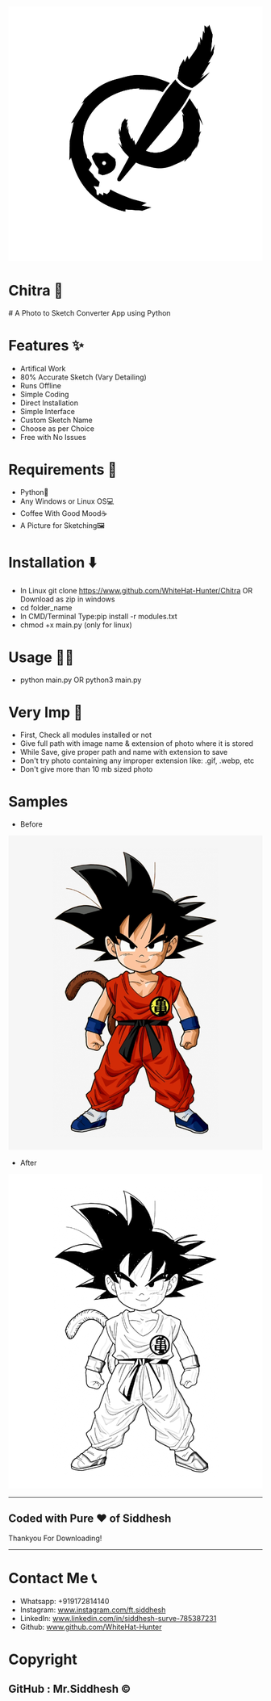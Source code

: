 ![](logo.png)

<h1 style=bold>Chitra 🔰</h1>
# A Photo to Sketch Converter App using Python

# Features ✨
- Artifical Work
- 80% Accurate Sketch (Vary Detailing)
- Runs Offline
- Simple Coding
- Direct Installation
- Simple Interface
- Custom Sketch Name
- Choose as per Choice
- Free with No Issues

# Requirements 📂
- Python🐍
- Any Windows or Linux OS💻
- Coffee With Good Mood☕
- A Picture for Sketching🖼️

# Installation ⬇️
- In Linux git clone https://www.github.com/WhiteHat-Hunter/Chitra  OR  Download as zip in windows
- cd folder_name
- In CMD/Terminal Type:pip install -r modules.txt
- chmod +x main.py (only for linux)

# Usage 👨‍💻
- python main.py  OR  python3 main.py

# Very Imp 🔴
- First, Check all modules installed or not
- Give full path with image name & extension of photo where it is stored
- While Save, give proper path and name with extension to save
- Don't try photo containing any improper extension like: .gif, .webp, etc
- Don't give more than 10 mb sized photo

# Samples

- Before

![](sample/goku.png)

- After

![](sample/goku-sketch.png)

--------------------------------------------------------------------------------------------------------------------

<h2>Coded with Pure ❤️ of Siddhesh</h2>

<p style=italic>Thankyou For Downloading!</p>

--------------------------------------------------------------------------------------------------------------------

# Contact Me 📞
- Whatsapp: +919172814140
- Instagram: www.instagram.com/ft.siddhesh
- LinkedIn: www.linkedin.com/in/siddhesh-surve-785387231
- Github: www.github.com/WhiteHat-Hunter

# Copyright
## GitHub : Mr.Siddhesh ©️
